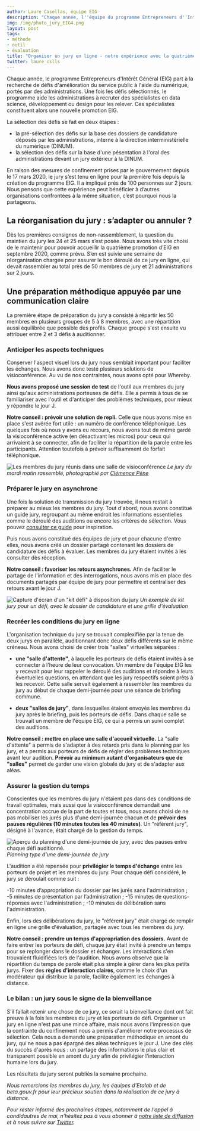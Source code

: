 ```yaml
---
author: Laure Casellas, équipe EIG
description: "Chaque année, l''équipe du programme Entrepreneurs d''Intérêt Général part à la recherche de défis d''amélioration du service public à l''aide du numérique, portés par des administrations. Pour la première fois cette année, le jury de sélection des défis s'est tenu à distance. Retour sur la préparation du jury, avec quelques conseils tirés de cette expérience."
img: /img/photo_jury_EIG4.png
layout: post
tags:
- méthode
- outil
- évaluation
title: "Organiser un jury en ligne - notre expérience avec la quatrième promotion EIG"
twitter: laure_cslls
---
```


Chaque année, le programme Entrepreneurs d'Intérêt Général (EIG) part à la recherche de défis d'amélioration du service public à l'aide du numérique, portés par des administrations. Une fois les défis sélectionnés, le programme aide les administrations à recruter des spécialistes en data science, développement ou design pour les relever. Ces spécialistes constituent alors une nouvelle promotion EIG. 

La sélection des défis se fait en deux étapes :

- la pré-sélection des défis sur la base des dossiers de candidature déposés par les administrations, interne à la direction interministérielle du numérique (DINUM). 
- la sélection des défis sur la base d'une pésentation à l'oral des administrations devant un jury extérieur à la DINUM. 

En raison des mesures de confinement prises par le gouvernement depuis le 17 mars 2020, le jury s’est tenu en ligne pour la première fois depuis la création du programme EIG. Il a impliqué près de 100 personnes sur 2 jours. Nous pensons que cette expérience peut bénéficier à d’autres organisations confrontées à la même situation, c’est pourquoi nous la partageons.

## La réorganisation du jury : s’adapter ou annuler ? 

Dès les premières consignes de non-rassemblement, la question du maintien du jury les 24 et 25 mars s’est posée. Nous avons très vite choisi de le maintenir pour pouvoir accueillir la quatrième promotion d’EIG en septembre 2020, comme prévu. S’en est suivie une semaine de réorganisation chargée pour assurer le bon déroulé de ce  jury en ligne, qui devait rassembler au total près de 50 membres de jury et 21 administrations sur 2 jours. 

## Une préparation méthodique appuyée par une communication claire

La première étape de préparation du jury a consisté à répartir les 50 membres en plusieurs groupes de 5 à 8 membres, avec une répartition aussi équilibrée que possible des profils. Chaque groupe s'est ensuite vu attribuer entre 2 et 3 défis à auditionner.

### Anticiper les aspects techniques 

Conserver l'aspect visuel lors du jury nous semblait important pour faciliter les échanges. Nous avons donc testé plusieurs solutions de visioconférence. Au vu de nos contraintes, nous avons opté pour Whereby.

**Nous avons proposé une session de test** de l'outil aux membres du jury ainsi qu'aux administrations porteuses de défis. Elle a permis à tous de se familiariser avec l'outil et d'anticiper des problèmes techniques, pour mieux y répondre le jour J. 

**Notre conseil : prévoir une solution de repli.** Celle que nous avons mise en place s'est avérée fort utile : un numéro de conférence téléphonique. Les quelques fois où nous y avons eu recours, nous avons tout de même gardé la visioconférence active (en désactivant les micros) pour ceux qui arrivaient à se connecter, afin de faciliter la répartition de la parole entre les participants. Attention toutefois à prévoir suffisamment de forfait téléphonique.

![Les membres du jury réunis dans une salle de visioconférence](/img/photo_jury_EIG4.png)
_Le jury du mardi matin rassemblé, photographié par [Clémence Pène](https://pbs.twimg.com/media/ET3MsKhXsAAsjQR.jpg)_

### Préparer le jury en asynchrone 

Une fois la solution de transmission du jury trouvée, il nous restait à préparer au mieux les membres du jury. Tout d'abord, nous avons constitué un guide jury, regroupant au même endroit les informations essentielles comme le déroulé des auditions ou encore les critères de sélection. Vous pouvez [consulter ce guide](/docs/Guide_jury_EIG4.pdf) pour inspiration.

Puis nous avons constitué des équipes de jury et pour chacune d'entre elles, nous avons créé un dossier partagé contenant les dossiers de candidature des défis à évaluer. Les membres du jury étaient invités à les consulter dès réception. 

**Notre conseil : favoriser les retours asynchrones.** Afin de faciliter le partage de l'information et des interrogations, nous avons mis en place des documents partagés par équipe de jury pour permettre et centraliser des retours avant le jour J. 

![Capture d'écran d'un "kit défi" à disposition du jury](/img/kit_jury_EIG4.png)
_Un exemple de kit jury pour un défi, avec le dossier de candidature et une grille d'évaluation_

### Recréer les conditions du jury en ligne 

L'organisation technique du jury se trouvait complexifiée par la tenue de deux jurys en parallèle, auditionnant donc deux défis différents sur le même créneau. Nous avons choisi de créer trois "salles" virtuelles séparées : 

 * **une "salle d'attente"**, à laquelle les porteurs de défis étaient invités à se connecter à l'heure de leur convocation. Un membre de l'équipe EIG les y recevait pour leur rappeler le déroulé des auditions et répondre à leurs éventuelles questions, en attendant que les jury respectifs soient prêts à les recevoir. Cette salle servait également à rassembler les membres du jury au début de chaque demi-journée pour une séance de briefing commune. 

 * **deux "salles de jury"**, dans lesquelles étaient envoyés les membres du jury après le briefing, puis les porteurs de défis. Dans chaque salle se trouvait un membre de l'équipe EIG, ce qui a permis un suivi complet des auditions.

**Notre conseil : mettre en place une salle d'accueil virtuelle.** La "salle d'attente" a permis de s'adapter à des retards pris dans le planning par les jury, et a permis aux porteurs de défis de régler des problèmes techniques avant leur audition. 
**Prévoir au minimum autant d'organisateurs que de "salles"** permet de garder une vision globale du jury et de s'adapter aux aléas.

### Assurer la gestion du temps

Conscientes que les membres du jury n'étaient pas dans des conditions de travail optimales, mais aussi que la visioconférence demandait une concentration accrue de la part de toutes et tous, nous avons choisi de ne pas mobiliser les jurés plus d'une demi-journée chacun et de **prévoir des pauses régulières (10 minutes toutes les 40 minutes)**. Un "référent jury", désigné à l'avance, était chargé de la gestion du temps. 

![Aperçu du planning d'une demi-journée de jury, avec des pauses entre chaque défi auditionné.](/img/planning_jury_EIG4.png)
_Planning type d'une demi-journée de jury_

L'audition a été repensée pour **privilégier le temps d'échange** entre les porteurs de projet et les membres du jury. Pour chaque défi considéré, le jury se déroulait comme suit :

-10 minutes d’appropriation du dossier par les jurés sans l'administration ;
-5 minutes de présentation par l’administration ;
-15 minutes de questions-réponses avec l'administration ;
-10 minutes de délibération sans l'administration.

Enfin, lors des délibérations du jury, le "référent jury" était chargé de remplir en ligne une grille d'évaluation, partagée avec tous les membres du jury.

**Notre conseil : prendre un temps d'appropriation des dossiers.** Avant de faire entrer les porteurs de défi, chaque jury était invité à prendre un temps pour se replonger dans le dossier et échanger. Les interactions s'en trouvaient fluidifiées lors de l'audition. Nous avons observé que la répartition du temps de parole était plus simple à gérer dans les plus petits jurys. Fixer des **règles d'interaction claires**, comme le choix d'un modérateur qui distribue la parole, facilite également les échanges à distance.

### Le bilan : un jury sous le signe de la bienveillance

S'il fallait retenir une chose de ce jury, ce serait la bienveillance dont ont fait preuve à la fois les membres du jury et les porteurs de défi. Organiser un jury en ligne n'est pas une mince affaire, mais nous avons l'impression que la contrainte du confinement nous a permis d'améliorer notre processus de sélection. Cela nous a demandé une préparation méthodique en amont du jury, qui ne nous a pas épargné des aléas techniques le jour J. Une des clés du succès d'après nous : un partage des informations le plus clair et transparent possible en amont du jury afin de privilégier l'interaction humaine lors du jury. 

Les résultats du jury seront publiés la semaine prochaine.

_Nous remercions les membres du jury, les équipes d'Etalab et de beta.gouv.fr pour leur précieux soutien dans la réalisation de ce jury à distance._

_Pour rester informé des prochaines étapes, notamment de l'appel à candidautres de mai, n’hésitez pas à vous abonner à [notre liste de diffusion](https://infolettres.etalab.gouv.fr/subscribe/entrepreneur-interet-general@mail.etalab.studio) et à nous suivre sur [Twitter](https://twitter.com/eigforever)._

